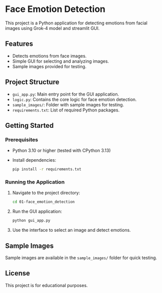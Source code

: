 # Face Emotion Detection

This project is a Python application for detecting emotions from facial images using Grok-4 model and streamlit GUI.

## Features

- Detects emotions from face images.
- Simple GUI for selecting and analyzing images.
- Sample images provided for testing.

## Project Structure

- `gui_app.py`: Main entry point for the GUI application.
- `logic.py`: Contains the core logic for face emotion detection.
- `sample_images/`: Folder with sample images for testing.
- `requirements.txt`: List of required Python packages.

## Getting Started

### Prerequisites

- Python 3.10 or higher (tested with CPython 3.13)
- Install dependencies:

    ```zsh
    pip install -r requirements.txt
    ```

### Running the Application

1. Navigate to the project directory:

    ```zsh
    cd 01-face_emotion_detection
    ```

2. Run the GUI application:

    ```zsh
    python gui_app.py
    ```

3. Use the interface to select an image and detect emotions.

## Sample Images

Sample images are available in the `sample_images/` folder for quick testing.

## License

This project is for educational purposes.
